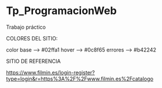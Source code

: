 # Tp_ProgramacionWeb
Trabajo práctico


COLORES DEL SITIO:

color base --> #02ffa1
hover --> #0c8f65
errores --> #b42242

SITIO DE REFERENCIA

https://www.filmin.es/login-register?type=login&r=https%3A%2F%2Fwww.filmin.es%2Fcatalogo
